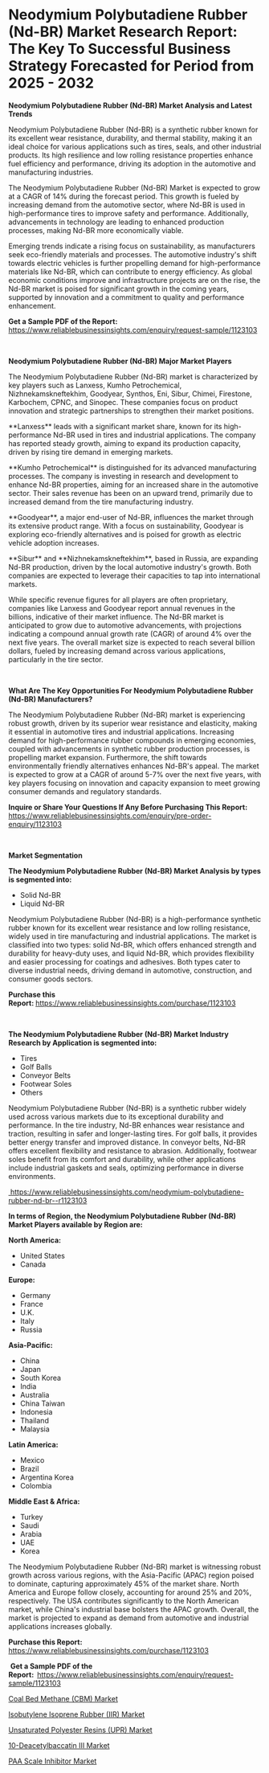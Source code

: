 <p><h1>Neodymium Polybutadiene Rubber (Nd-BR) Market Research Report: The Key To Successful Business Strategy Forecasted for Period from 2025 - 2032</h1></p><p><strong>Neodymium Polybutadiene Rubber (Nd-BR) Market Analysis and Latest Trends</strong></p>
<p><p>Neodymium Polybutadiene Rubber (Nd-BR) is a synthetic rubber known for its excellent wear resistance, durability, and thermal stability, making it an ideal choice for various applications such as tires, seals, and other industrial products. Its high resilience and low rolling resistance properties enhance fuel efficiency and performance, driving its adoption in the automotive and manufacturing industries.</p><p>The Neodymium Polybutadiene Rubber (Nd-BR) Market is expected to grow at a CAGR of 14% during the forecast period. This growth is fueled by increasing demand from the automotive sector, where Nd-BR is used in high-performance tires to improve safety and performance. Additionally, advancements in technology are leading to enhanced production processes, making Nd-BR more economically viable. </p><p>Emerging trends indicate a rising focus on sustainability, as manufacturers seek eco-friendly materials and processes. The automotive industry's shift towards electric vehicles is further propelling demand for high-performance materials like Nd-BR, which can contribute to energy efficiency. As global economic conditions improve and infrastructure projects are on the rise, the Nd-BR market is poised for significant growth in the coming years, supported by innovation and a commitment to quality and performance enhancement.</p></p>
<p><strong>Get a Sample PDF of the Report:&nbsp;</strong> <a href="https://www.reliablebusinessinsights.com/enquiry/request-sample/1123103?utm_campaign=63&utm_medium=2&utm_source=Github&utm_content=ia&utm_term=05022025&utm_id=neodymium-polybutadiene-rubber-nd-br">https://www.reliablebusinessinsights.com/enquiry/request-sample/1123103</a></p>
<p>&nbsp;</p>
<p><strong>Neodymium Polybutadiene Rubber (Nd-BR) Major Market Players</strong></p>
<p><p>The Neodymium Polybutadiene Rubber (Nd-BR) market is characterized by key players such as Lanxess, Kumho Petrochemical, Nizhnekamskneftekhim, Goodyear, Synthos, Eni, Sibur, Chimei, Firestone, Karbochem, CPNC, and Sinopec. These companies focus on product innovation and strategic partnerships to strengthen their market positions.</p><p>**Lanxess** leads with a significant market share, known for its high-performance Nd-BR used in tires and industrial applications. The company has reported steady growth, aiming to expand its production capacity, driven by rising tire demand in emerging markets.</p><p>**Kumho Petrochemical** is distinguished for its advanced manufacturing processes. The company is investing in research and development to enhance Nd-BR properties, aiming for an increased share in the automotive sector. Their sales revenue has been on an upward trend, primarily due to increased demand from the tire manufacturing industry.</p><p>**Goodyear**, a major end-user of Nd-BR, influences the market through its extensive product range. With a focus on sustainability, Goodyear is exploring eco-friendly alternatives and is poised for growth as electric vehicle adoption increases.</p><p>**Sibur** and **Nizhnekamskneftekhim**, based in Russia, are expanding Nd-BR production, driven by the local automotive industry's growth. Both companies are expected to leverage their capacities to tap into international markets.</p><p>While specific revenue figures for all players are often proprietary, companies like Lanxess and Goodyear report annual revenues in the billions, indicative of their market influence. The Nd-BR market is anticipated to grow due to automotive advancements, with projections indicating a compound annual growth rate (CAGR) of around 4% over the next five years. The overall market size is expected to reach several billion dollars, fueled by increasing demand across various applications, particularly in the tire sector.</p></p>
<p>&nbsp;</p>
<p><strong>What Are The Key Opportunities For Neodymium Polybutadiene Rubber (Nd-BR) Manufacturers?</strong></p>
<p><p>The Neodymium Polybutadiene Rubber (Nd-BR) market is experiencing robust growth, driven by its superior wear resistance and elasticity, making it essential in automotive tires and industrial applications. Increasing demand for high-performance rubber compounds in emerging economies, coupled with advancements in synthetic rubber production processes, is propelling market expansion. Furthermore, the shift towards environmentally friendly alternatives enhances Nd-BR's appeal. The market is expected to grow at a CAGR of around 5-7% over the next five years, with key players focusing on innovation and capacity expansion to meet growing consumer demands and regulatory standards.</p></p>
<p><strong>Inquire or Share Your Questions If Any Before Purchasing This Report:</strong> <a href="https://www.reliablebusinessinsights.com/enquiry/pre-order-enquiry/1123103?utm_campaign=63&utm_medium=2&utm_source=Github&utm_content=ia&utm_term=05022025&utm_id=neodymium-polybutadiene-rubber-nd-br">https://www.reliablebusinessinsights.com/enquiry/pre-order-enquiry/1123103</a></p>
<p>&nbsp;</p>
<p><strong>Market Segmentation</strong></p>
<p><strong>The Neodymium Polybutadiene Rubber (Nd-BR) Market Analysis by types is segmented into:</strong></p>
<p><ul><li>Solid Nd-BR</li><li>Liquid Nd-BR</li></ul></p>
<p><p>Neodymium Polybutadiene Rubber (Nd-BR) is a high-performance synthetic rubber known for its excellent wear resistance and low rolling resistance, widely used in tire manufacturing and industrial applications. The market is classified into two types: solid Nd-BR, which offers enhanced strength and durability for heavy-duty uses, and liquid Nd-BR, which provides flexibility and easier processing for coatings and adhesives. Both types cater to diverse industrial needs, driving demand in automotive, construction, and consumer goods sectors.</p></p>
<p><strong>Purchase this Report:&nbsp;</strong><a href="https://www.reliablebusinessinsights.com/purchase/1123103?utm_campaign=63&utm_medium=2&utm_source=Github&utm_content=ia&utm_term=05022025&utm_id=neodymium-polybutadiene-rubber-nd-br">https://www.reliablebusinessinsights.com/purchase/1123103</a></p>
<p>&nbsp;</p>
<p><strong>The Neodymium Polybutadiene Rubber (Nd-BR) Market Industry Research by Application is segmented into:</strong></p>
<p><ul><li>Tires</li><li>Golf Balls</li><li>Conveyor Belts</li><li>Footwear Soles</li><li>Others</li></ul></p>
<p><p>Neodymium Polybutadiene Rubber (Nd-BR) is a synthetic rubber widely used across various markets due to its exceptional durability and performance. In the tire industry, Nd-BR enhances wear resistance and traction, resulting in safer and longer-lasting tires. For golf balls, it provides better energy transfer and improved distance. In conveyor belts, Nd-BR offers excellent flexibility and resistance to abrasion. Additionally, footwear soles benefit from its comfort and durability, while other applications include industrial gaskets and seals, optimizing performance in diverse environments.</p></p>
<p><a href="https://www.reliablebusinessinsights.com/neodymium-polybutadiene-rubber-nd-br--r1123103?utm_campaign=63&utm_medium=2&utm_source=Github&utm_content=ia&utm_term=05022025&utm_id=neodymium-polybutadiene-rubber-nd-br">&nbsp;https://www.reliablebusinessinsights.com/neodymium-polybutadiene-rubber-nd-br--r1123103</a></p>
<p><strong>In terms of Region, the Neodymium Polybutadiene Rubber (Nd-BR) Market Players available by Region are:</strong></p>
<p>
    <p> <strong> North America: </strong>
        <ul>
            <li>United States</li>
            <li>Canada</li>
        </ul>
        </p> 
    <p> <strong> Europe: </strong>
        <ul>
            <li>Germany</li>
            <li>France</li>
            <li>U.K.</li>
            <li>Italy</li>
            <li>Russia</li>
        </ul>
        </p> 
    <p> <strong> Asia-Pacific: </strong>
        <ul>
            <li>China</li>
            <li>Japan</li>
            <li>South Korea</li>
            <li>India</li>
            <li>Australia</li>
            <li>China Taiwan</li>
            <li>Indonesia</li>
            <li>Thailand</li>
            <li>Malaysia</li>
        </ul>
        </p> 
    <p> <strong> Latin America: </strong>
        <ul>
            <li>Mexico</li>
            <li>Brazil</li>
            <li>Argentina Korea</li>
            <li>Colombia</li>
        </ul>
        </p> 
    <p> <strong> Middle East & Africa: </strong>
        <ul>
            <li>Turkey</li>
            <li>Saudi</li>
            <li>Arabia</li>
            <li>UAE</li>
            <li>Korea</li>
        </ul>
    </p>
    </p>
<p><p>The Neodymium Polybutadiene Rubber (Nd-BR) market is witnessing robust growth across various regions, with the Asia-Pacific (APAC) region poised to dominate, capturing approximately 45% of the market share. North America and Europe follow closely, accounting for around 25% and 20%, respectively. The USA contributes significantly to the North American market, while China's industrial base bolsters the APAC growth. Overall, the market is projected to expand as demand from automotive and industrial applications increases globally.</p></p>
<p><strong>Purchase this Report: </strong><a href="https://www.reliablebusinessinsights.com/purchase/1123103?utm_campaign=63&utm_medium=2&utm_source=Github&utm_content=ia&utm_term=05022025&utm_id=neodymium-polybutadiene-rubber-nd-br">https://www.reliablebusinessinsights.com/purchase/1123103</a></p>
<p>&nbsp;<strong>Get a Sample PDF of the Report:&nbsp;&nbsp;</strong><a href="https://www.reliablebusinessinsights.com/enquiry/request-sample/1123103?utm_campaign=63&utm_medium=2&utm_source=Github&utm_content=ia&utm_term=05022025&utm_id=neodymium-polybutadiene-rubber-nd-br">https://www.reliablebusinessinsights.com/enquiry/request-sample/1123103</a></p>
<p><strong></strong></p>
<p><p><a href="https://github.com/berbelsagwan/Market-Research-Report-List-1/blob/main/coal-bed-methane-cbm-market.md?utm_campaign=63&utm_medium=2&utm_source=Github&utm_content=ia&utm_term=05022025&utm_id=neodymium-polybutadiene-rubber-nd-br">Coal Bed Methane (CBM) Market</a></p><p><a href="https://github.com/dailyspunj47/Market-Research-Report-List-1/blob/main/isobutylene-isoprene-rubber-iir-market.md?utm_campaign=63&utm_medium=2&utm_source=Github&utm_content=ia&utm_term=05022025&utm_id=neodymium-polybutadiene-rubber-nd-br">Isobutylene Isoprene Rubber (IIR) Market</a></p><p><a href="https://github.com/boyermaragaret8392/Market-Research-Report-List-1/blob/main/unsaturated-polyester-resins-upr-market.md?utm_campaign=63&utm_medium=2&utm_source=Github&utm_content=ia&utm_term=05022025&utm_id=neodymium-polybutadiene-rubber-nd-br">Unsaturated Polyester Resins (UPR) Market</a></p><p><a href="https://github.com/anuellaruska/Market-Research-Report-List-1/blob/main/10-deacetylbaccatin-iii-market.md?utm_campaign=63&utm_medium=2&utm_source=Github&utm_content=ia&utm_term=05022025&utm_id=neodymium-polybutadiene-rubber-nd-br">10-Deacetylbaccatin III Market</a></p><p><a href="https://github.com/ajayanhaizan/Market-Research-Report-List-1/blob/main/paa-scale-inhibitor-market.md?utm_campaign=63&utm_medium=2&utm_source=Github&utm_content=ia&utm_term=05022025&utm_id=neodymium-polybutadiene-rubber-nd-br">PAA Scale Inhibitor Market</a></p></p>
